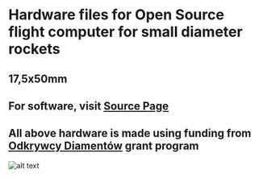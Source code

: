 # Hardware files for Open Source flight computer for small diameter rockets
## 17,5x50mm 
## For software, visit [Source Page](https://github.com/Bdabrowsky/Clockwork_Orange)
## All above hardware is made using funding from [Odkrywcy Diamentów](https://odkrywcydiamentow.com.pl/) grant program
![alt text](https://odkrywcydiamentow.com.pl/wp-content/uploads/2017/09/cropped-Odkrywcy_logo-1.png)
